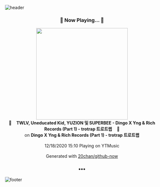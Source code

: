 ![header](https://capsule-render.vercel.app/api?type=wave&height=170&section=header&text=Hi.%20I'm%20SHIFT&fontColor=090707&fontAlignX=45&fontAlignY=65&fontSize=100)

<h3 align="center">🎵 Now Playing... 🎵</h3>
<p align="center">
  <a href="https://music.youtube.com/channel/UCGPIAHT_xtPHkY6jY1y4rRQ">
    <img width="300" src="https://lh3.googleusercontent.com/iKnVi5g3MrSwYjWEu5kCXCcdvEiApraq5Upl-2pmv3txO3XI0USfYBCc78ICqxuszdgz5cDLTThqVUG5IQ">
  </a>
  <br>
  🎵&nbsp&nbsp&nbsp <b>TWLV, Uneducated Kid, YUZION 및 SUPERBEE - Dingo X Yng & Rich Records (Part 1) - trotrap 트로트랩</b> &nbsp&nbsp&nbsp🎵
  <br>
  on <b>Dingo X Yng & Rich Records (Part 1) - trotrap 트로트랩</b>
  
  <br />
  <br />
  12/18/2020 15:10 Playing on YTMusic
  <br />
  <br />
  Generated with <a href="https://github.com/20chan/github-now">20chan/github-now</a>
</p>

<h3 align="center">•••</h3>

![footer](https://capsule-render.vercel.app/api?type=wave&height=150&section=footer)
